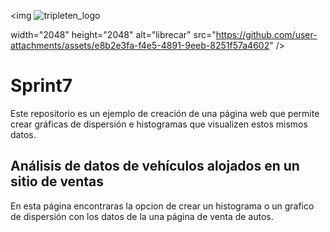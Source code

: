 
<img ![tripleten_logo](https://github.com/user-attachments/assets/c6c6526b-0c2a-457a-aa2a-01bf8c4a3868)

width="2048" height="2048" alt="librecar" src="https://github.com/user-attachments/assets/e8b2e3fa-f4e5-4891-9eeb-8251f57a4602" />
# Sprint7
Este repositorio es un ejemplo de creación de una página web que permite crear gráficas de dispersión e histogramas que visualizen estos mismos datos.

## Análisis de datos de vehículos alojados en un sitio de ventas

En esta página encontraras la opcion de crear un histograma o un grafico de dispersión con los datos de la una página de venta de autos.
